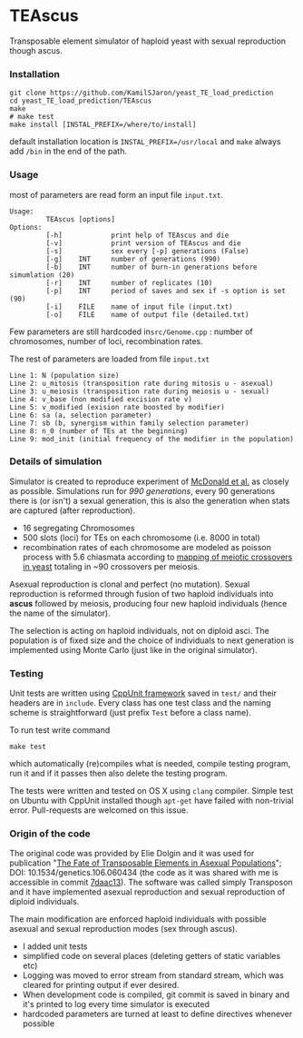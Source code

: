 # TEAscus

Transposable element simulator of haploid yeast with sexual reproduction though ascus.

### Installation

```
git clone https://github.com/KamilSJaron/yeast_TE_load_prediction
cd yeast_TE_load_prediction/TEAscus
make
# make test
make install [INSTAL_PREFIX=/where/to/install]
```

default installation location is `INSTAL_PREFIX=/usr/local` and `make` always add `/bin` in the end of the path.

### Usage

most of parameters are read form an input file `input.txt`.

```
Usage:
         TEAscus [options]
Options:
         [-h]            print help of TEAscus and die
         [-v]            print version of TEAscus and die
         [-s]            sex every [-p] generations (False)
         [-g]    INT     number of generations (990)
         [-b]    INT     number of burn-in generations before simumlation (20)
         [-r]    INT     number of replicates (10)
         [-p]    INT     period of saves and sex if -s option is set (90)
         [-i]    FILE    name of input file (input.txt)
         [-o]    FILE    name of output file (detailed.txt)
```

Few parameters are still hardcoded in`src/Genome.cpp` : number of chromosomes, number of loci, recombination rates.

The rest of parameters are loaded from file `input.txt`

```
Line 1: N (population size)
Line 2: u_mitosis (transposition rate during mitosis u - asexual)
Line 3: u_meiosis (transposition rate during meiosis u - sexual)
Line 4: v_base (non modified excision rate v)
Line 5: v_modified (exision rate boosted by modifier)
Line 6: sa (a, selection parameter)
Line 7: sb (b, synergism within family selection parameter)
Line 8: n_0 (number of TEs at the beginning)
Line 9: mod_init (initial frequency of the modifier in the population)
```

### Details of simulation

Simulator is created to reproduce experiment of [McDonald et al.](www.nature.com/doifinder/10.1038/nature17143) as closely as possible. Simulations run for *990 generations*, every 90 generations there is (or isn't) a sexual generation, this is also the generation when stats are captured (after reproduction).

 * 16 segregating Chromosomes
 * 500 slots (loci) for TEs on each chromosome (i.e. 8000 in total)
 * recombination rates of each chromosome are modeled as poisson process with 5.6 chiasmata according to [mapping of meiotic crossovers in yeast](dx.doi.org/10.1038/nature07135) totaling in ~90 crossovers per meiosis.

Asexual reproduction is clonal and perfect (no mutation). Sexual reproduction is reformed through fusion of two haploid individuals into **ascus** followed by meiosis, producing four new haploid individuals (hence the name of the simulator).

The selection is acting on haploid individuals, not on diploid asci. The population is of fixed size and the choice of individuals to next generation is implemented using Monte Carlo (just like in the original simulator).

### Testing

Unit tests are written using [CppUnit framework](https://wiki.freedesktop.org/www/Software/cppunit/) saved in `test/` and their headers are in `include`. Every class has one test class and the naming scheme is straightforward (just prefix `Test` before a class name).

To run test write command

```
make test
```

which automatically (re)compiles what is needed, compile testing program, run it and if it passes then also delete the testing program.

The tests were written and tested on OS X using `clang` compiler. Simple test on Ubuntu with CppUnit installed though `apt-get` have failed with non-trivial error. Pull-requests are welcomed on this issue.

### Origin of the code

The original code was provided by Elie Dolgin and it was used for publication "[The Fate of Transposable Elements in Asexual Populations](https://doi.org/10.1534/genetics.106.060434)"; DOI: 10.1534/genetics.106.060434
(the code as it was shared with me is accessible in commit [7daac13](https://github.com/KamilSJaron/yeast_TE_load_prediction/tree/7daac13fdccd4b5ce1d2c7f169c63a269f9442cc/Transposon)). The software was called simply Transposon and it have implemented asexual reproduction and sexual reproduction of diploid individuals.

The main modification are enforced haploid individuals with possible asexual and sexual reproduction modes (sex through ascus).

- I added unit tests
- simplified code on several places (deleting getters of static variables etc)
- Logging was moved to error stream from standard stream, which was cleared for printing output if ever desired.
- When development code is compiled, git commit is saved in binary and it's printed to log every time simulator is executed
- hardcoded parameters are turned at least to define directives whenever possible
